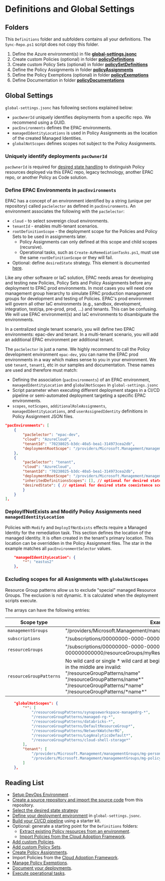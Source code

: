 # Definitions and Global Settings

## Folders

This `Definitions` folder and subfolders contains all your definitions. The `Sync-Repo.ps1` script does not copy this folder.

1. Define the Azure environment(s) in file **[global-settings.jsonc](#global-settings)**
1. Create custom Policies (optional) in folder **[policyDefinitions](policy-definitions.md)**
1. Create custom Policy Sets (optional) in folder **[policySetDefinitions](policy-set-definitions.md)**
1. Define the Policy Assignments in folder **[policyAssignments](policy-assignments.md)**
1. Define the Policy Exemptions (optional) in folder **[policyExemptions](policy-exemptions.md)**
1. Define Documentation in folder **[policyDocumentations](documenting-assignments-and-policy-sets.md)**

## Global Settings

`global-settings.jsonc` has following sections explained below:

- `pacOwnerId` uniquely identifies deployments from a specific repo. We recommend using a GUID.
- `pacEnvironments` defines the EPAC environments.
- `managedIdentityLocations` is used in Policy Assignments as the location of the created Managed Identities.
- `globalNotScopes` defines scopes not subject to the Policy Assignments.

### Uniquely identify deployments `pacOwnerId`

`pacOwnerId` is required for [desired state handling](desired-state-strategy.md) to distinguish Policy resources deployed via this EPAC repo, legacy technology, another EPAC repo, or another Policy as Code solution.

### Define EPAC Environments in `pacEnvironments`

EPAC has a concept of an environment identified by a string (unique per repository) called `pacSelector` as defined in `pacEnvironments`. An environment associates the following with the `pacSelector`:

- `cloud` - to select sovereign cloud environments.
- `tenantId` - enables multi-tenant scenarios.
- `rootDefinitionScope` - the deployment scope for the Policies and Policy Sets to be used in assignments later.
  - Policy Assignments can only defined at this scope and child scopes (recursive).
  - Operational tasks, such as `Create-AzRemediationTasks.ps1`, must use the same `rootDefinitionScope` or they will fail.
- Optional: define `desiredState` strategy. This element is documented [here](desired-state-strategy.md).

Like any other software or IaC solution, EPAC needs areas for developing and testing new Policies, Policy Sets and Policy Assignments before any deployment to EPAC prod environments. In most cases you will need one management group hierarchy to simulate EPAC production management groups for development and testing of Policies. EPAC's prod environment will govern all other IaC environments (e.g., sandbox, development, integration, test/qa, pre-prod, prod, ...) and tenants. This can be confusing. We will use EPAC environment(s) and IaC environments to disambiguate the environments.

In a centralized single tenant scenario, you will define two EPAC environments: epac-dev and tenant. In a multi-tenant scenario, you will add an additional EPAC environment per additional tenant.

The `pacSelector` is just a name. We highly recommend to call the Policy development environment `epac-dev`, you can name the EPAC prod environments in a way which makes sense to you in your environment. We use `tenant`, `tenant1`, etc in our samples and documentation. These names are used and therefore must match:

- Defining the association (`pacEnvironments`) of an EPAC environment, `managedIdentityLocation` and `globalNotScopes` in `global-settings.jsonc`
- Script parameter when executing different deployment stages in a CI/CD pipeline or semi-automated deployment targeting a specific EPAC environments.
- `scopes`, `notScopes`, `additionalRoleAssignments`, `managedIdentityLocations`, and `userAssignedIdentity` definitions in Policy Assignment JSON files.

```json
"pacEnvironments": [
    {
        "pacSelector": "epac-dev",
        "cloud": "AzureCloud",
        "tenantId": "70238025-b3dc-40a5-bea1-314973cea2db",
        "deploymentRootScope": "/providers/Microsoft.Management/managementGroups/PAC-Heinrich-Dev"
    },
    {
        "pacSelector": "tenant",
        "cloud": "AzureCloud",
        "tenantId": "70238025-b3dc-40a5-bea1-314973cea2db",
        "deploymentRootScope": "/providers/Microsoft.Management/managementGroups/Contoso-Root",
        "inheritedDefinitionsScopes": [], // optional for desired state coexistence scenarios
        "desiredState": { // optional for desired state coexistence scenarios
        }
    }
],
```

### DeployIfNotExists and Modify Policy Assignments need `managedIdentityLocation`

Policies with `Modify` and `DeployIfNotExists` effects require a Managed Identity for the remediation task. This section defines the location of the managed identity. It is often created in the tenant's primary location. This location can be overridden in the Policy Assignment files. The star in the example matches all `pacEnvironmentSelector` values.

```json
    "managedIdentityLocation": {
        "*": "eastus2"
    },
```

### Excluding scopes for all Assignments with `globalNotScopes`

Resource Group patterns allow us to exclude "special" managed Resource Groups. The exclusion is not dynamic. It is calculated when the deployment scripts execute.

The arrays can have the following entries:

| Scope type | Example |
|------------|---------|
| `managementGroups` | "/providers/Microsoft.Management/managementGroups/myManagementGroupId" |
| `subscriptions` | "/subscriptions/00000000-0000-0000-000000000000" |
| `resourceGroups` | "/subscriptions/00000000-0000-0000-000000000000/resourceGroups/myResourceGroup" |
| `resourceGroupPatterns` | No wild card or single \* wild card at beginning or end of name or both; wild cards in the middle are invalid: <br/> "/resourceGroupPatterns/name" <br/> "/resourceGroupPatterns/name\*" <br/>  "/resourceGroupPatterns/\*name" <br/> "/resourceGroupPatterns/\*name\*"<br/>

```json
    "globalNotScopes": {
        "*": [
            "/resourceGroupPatterns/synapseworkspace-managedrg-*",
            "/resourceGroupPatterns/managed-rg-*",
            "/resourceGroupPatterns/databricks-*",
            "/resourceGroupPatterns/DefaultResourceGroup*",
            "/resourceGroupPatterns/NetworkWatcherRG",
            "/resourceGroupPatterns/LogAnalyticsDefault*",
            "/resourceGroupPatterns/cloud-shell-storage*"
        ],
        "tenant": [
            "/providers/Microsoft.Management/managementGroups/mg-personal-subscriptions",
            "/providers/Microsoft.Management/managementGroups/mg-policy-as-code"
        ]
    },
```

## Reading List

* [Setup DevOps Environment](operating-environment.md) .
* [Create a source repository and import the source code](clone-github.md) from this repository.
* [Select the desired state strategy](desired-state-strategy.md)
* [Define your deployment environment](definitions-and-global-settings.md) in `global-settings.jsonc`.
* [Build your CI/CD pipeline](ci-cd-pipeline.md) using a starter kit.
* Optional: generate a starting point for the `Definitions` folders:
  * [Extract existing Policy resources from an environment](extract-existing-policy-resources.md).
  * [Import Policies from the Cloud Adoption Framework](cloud-adoption-framework.md).
* [Add custom Policies](policy-definitions.md).
* [Add custom Policy Sets](policy-set-definitions.md).
* [Create Policy Assignments](policy-assignments.md).
* Import Policies from the [Cloud Adoption Framework](cloud-adoption-framework.md).
* [Manage Policy Exemptions](policy-exemptions.md).
* [Document your deployments](documenting-assignments-and-policy-sets.md).
* [Execute operational tasks](operational-scripts.md).